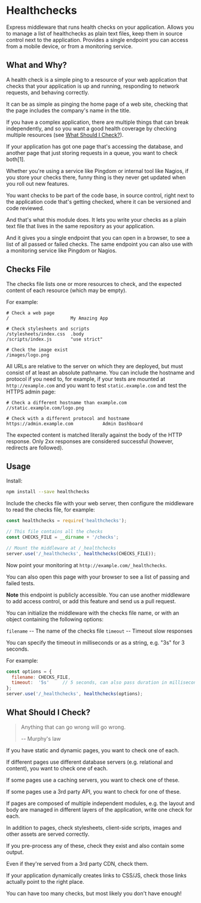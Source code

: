# Healthchecks

Express middleware that runs health checks on your application.  Allows you to
manage a list of healthchecks as plain text files, keep them in source control
next to the application.  Provides a single endpoint you can access from a
mobile device, or from a monitoring service.


## What and Why?

A health check is a simple ping to a resource of your web application that
checks that your application is up and running, responding to network requests,
and behaving correctly.

It can be as simple as pinging the home page of a web site, checking that the
page includes the company's name in the title.

If you have a complex application, there are multiple things that can break
independently, and so you want a good health coverage by checking multiple
resources (see [What Should I Check?](#what-should-i-check)).

If your application has got one page that's accessing the database, and another
page that just storing requests in a queue, you want to check both[1].

Whether you're using a service like Pingdom or internal tool like Nagios, if
you store your checks there, funny thing is they never get updated when you roll
out new features.

You want checks to be part of the code base, in source control, right next to
the application code that's getting checked, where it can be versioned and code
reviewed.

And that's what this module does.  It lets you write your checks as a plain text
file that lives in the same repository as your application.

And it gives you a single endpoint that you can open in a browser, to see a list
of all passed or failed checks.  The same endpoint you can also use with a
monitoring service like Pingdom or Nagios.


## Checks File

The checks file lists one or more resources to check, and the expected content
of each resource (which may be empty).

For example:

```
# Check a web page
/                       My Amazing App

# Check stylesheets and scripts
/stylesheets/index.css  .body
/scripts/index.js       "use strict"

# Check the image exist
/images/logo.png
```

All URLs are relative to the server on which they are deployed, but must consist
of at least an absolute pathname.  You can include the hostname and protocol if
you need to, for example, if your tests are mounted at `http://example.com` and
you want to test `static.example.com` and test the HTTPS admin page:

```
# Check a different hostname than example.com
//static.example.com/logo.png

# Check with a different protocol and hostname
https://admin.example.com           Admin Dashboard
```

The expected content is matched literally against the body of the HTTP response.
Only 2xx responses are considered successful (however, redirects are followed).


## Usage

Install:

```bash
npm install --save healthchecks
```

Include the checks file with your web server, then configure the middleware to
read the checks file, for example:

```javascript
const healthchecks = require('healthchecks');

// This file contains all the checks
const CHECKS_FILE = __dirname + '/checks';

// Mount the middleware at /_healthchecks
server.use('/_healthchecks', healthchecks(CHECKS_FILE));
```

Now point your monitoring at `http://example.com/_healthchecks`.

You can also open this page with your browser to see a list of passing and
failed tests.

**Note** this endpoint is publicly accessible.  You can use another middleware
to add access control, or add this feature and send us a pull request.

You can initialize the middleware with the checks file name, or with an object
containing the following options:

`filename` -- The name of the checks file
`timeout`  -- Timeout slow responses

You can specify the timeout in milliseconds or as a string, e.g. "3s" for 3
seconds.

For example:

```javascript
const options = {
  filename: CHECKS_FILE,
  timeout:  '5s'     // 5 seconds, can also pass duration in milliseconds
};
server.use('/_healthchecks', healthchecks(options);
```


## What Should I Check?

> Anything that can go wrong will go wrong.
>
> -- Murphy's law

If you have static and dynamic pages, you want to check one of each.

If different pages use different database servers (e.g. relational and content),
you want to check one of each.

If some pages use a caching servers, you want to check one of these.

If some pages use a 3rd party API, you want to check for one of these.

If pages are composed of multiple independent modules, e.g. the layout and body
are managed in different layers of the application, write one check for each.

In addition to pages, check stylesheets, client-side scripts, images and other
assets are served correctly.

If you pre-process any of these, check they exist and also contain some output.

Even if they're served from a 3rd party CDN, check them.

If your application dynamically creates links to CSS/JS, check those links
actually point to the right place.

You can have too many checks, but most likely you don't have enough!

